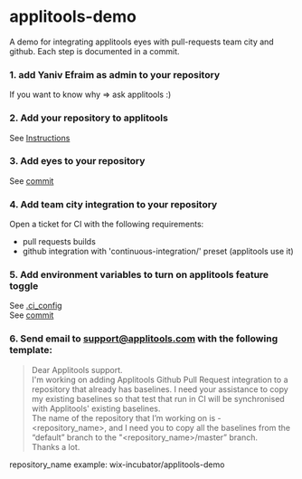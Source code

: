 # applitools-demo
A demo for integrating applitools eyes with pull-requests team city and github. Each step is documented in a commit.

### 1. add Yaniv Efraim as admin to your repository
If you want to know why => ask applitools :)

### 2. Add your repository to applitools
See [Instructions](https://docs.google.com/document/d/1YIyLka9BaWvHOCyipFg0YJlijQCf0UA988Z-g4glwtw/edit)

### 3. Add eyes to your repository
See [commit](https://github.com/wix-incubator/applitools-demo/commit/bcea4fe7fb1ef75dc3e25fec9f9146fe3388a96b)

### 4. Add team city integration to your repository
Open a ticket for CI with the following requirements:
- pull requests builds
- github integration with 'continuous-integration/' preset (applitools use it)

### 5. Add environment variables to turn on applitools feature toggle
See [.ci_config](https://ci-kb.wixanswers.com/en/article/ci-config)<br/>
See [commit](https://github.com/wix-incubator/applitools-demo/commit/7a53fa0843b547ff7e6db52783fd936bea9fd242)

### 6. Send email to support@applitools.com with the following template:
> Dear Applitools support.<br/>
> I'm working on adding Applitools Github Pull Request integration to a repository that already has baselines.
I need your assistance to copy my existing baselines so that test that run in CI will be synchronised with Applitools' existing baselines.<br/>
> The name of the repository that I’m working on is - <repository_name>, and I need you to copy all the baselines from the “default” branch to the "<repository_name>/master” branch.<br/>
> Thanks a lot.

repository_name example: wix-incubator/applitools-demo